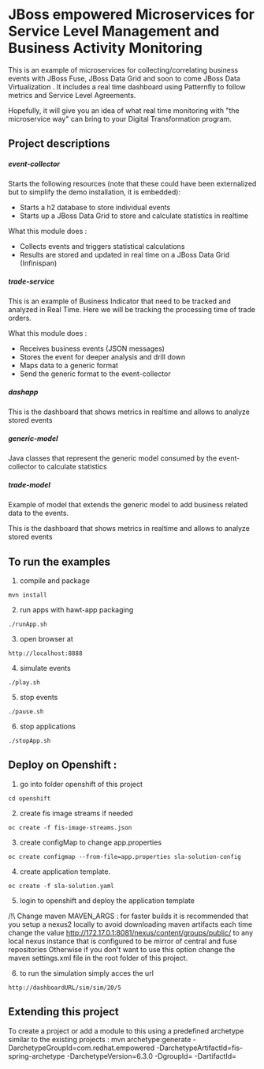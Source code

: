# JBoss empowered Microservices for Service Level Management and Business Activity Monitoring

This is an example of microservices for collecting/correlating business events with JBoss Fuse, JBoss Data Grid and soon to come JBoss Data Virtualization .
It includes a real time dashboard using Patternfly to follow metrics and Service Level Agreements.

Hopefully, it will give you an idea of what real time monitoring with "the microservice way" can bring to your Digital Transformation program.

## Project descriptions

##### event-collector

Starts the following resources (note that these could have been externalized but to simplify the demo installation, it is embedded): 
- Starts a h2 database to store individual events
- Starts up a JBoss Data Grid to store and calculate statistics in realtime 

What this module does : 
- Collects events and triggers statistical calculations
- Results are stored and updated in real time on a JBoss Data Grid (Infinispan)

##### trade-service

This is an example of Business Indicator that need to be tracked and analyzed in Real Time. Here we will be tracking the processing time of trade orders.

What this module does : 
- Receives business events (JSON messages)
- Stores the event for deeper analysis and drill down
- Maps data to a generic format
- Send the generic format to the event-collector

##### dashapp

This is the dashboard that shows metrics in realtime and allows to analyze stored events

##### generic-model

Java classes that represent the generic model consumed by the event-collector to calculate statistics

##### trade-model

Example of model that extends the generic model to add business related data to the events.


This is the dashboard that shows metrics in realtime and allows to analyze stored events


## To run the examples

1. compile and package 
```
mvn install
```
2. run apps with hawt-app packaging
```
./runApp.sh
```
3. open browser at 
```
http://localhost:8888
```
4. simulate events
```
./play.sh
```
5. stop events
```
./pause.sh
```
6. stop applications
```
./stopApp.sh
```


## Deploy on Openshift  : 
1. go into folder openshift of this project
```
cd openshift
```
2. create fis image streams if needed
```
oc create -f fis-image-streams.json
```

3. create configMap to change app.properties
```
oc create configmap --from-file=app.properties sla-solution-config
```
4. create application template. 
```
oc create -f sla-solution.yaml
```
5. login to openshift and deploy the application template

/!\ Change maven MAVEN_ARGS : for faster builds it is recommended that you setup a nexus2 locally to avoid downloading maven artifacts each time 
change the value http://172.17.0.1:8081/nexus/content/groups/public/ to any local nexus instance that is configured to be mirror of central and fuse repositories
Otherwise if you don't want to use this option change the maven settings.xml file in the root folder of this project.

6. to run the simulation simply acces the url 
```
http://dashboardURL/sim/sim/20/5
```

## Extending this project

To create a project or add a module to this using a predefined archetype similar to the existing projects : 
mvn archetype:generate -DarchetypeGroupId=com.redhat.empowered -DarchetypeArtifactId=fis-spring-archetype -DarchetypeVersion=6.3.0 -DgroupId=<YourGroup> -DartifactId=<YourArtifactID>

